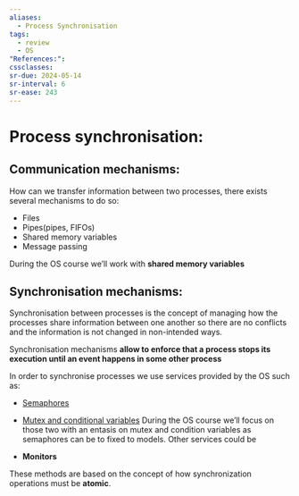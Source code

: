 ```yaml
---
aliases:
  - Process Synchronisation
tags:
  - review
  - OS
"References:": 
cssclasses:
sr-due: 2024-05-14
sr-interval: 6
sr-ease: 243
---
```


# Process synchronisation:
## Communication mechanisms: 
How can we transfer information between two processes, there exists several mechanisms to do so: 
+ Files 
+ Pipes(pipes, FIFOs)
+ Shared memory variables
+ Message passing 

During the OS course we’ll work with **shared memory variables**
## Synchronisation mechanisms: 
Synchronisation between processes is the concept of managing how the processes share information between one another so there are no conflicts and the information is not changed in non-intended ways.

Synchronisation mechanisms **allow to enforce that a process stops its execution until an event happens in some other process**

In order to synchronise processes we use services provided by the OS such as: 
+ [Semaphores](20240503%20-%20190310%20-Semaphores%20Dijkstra%20method.md) 
+ [Mutex and conditional variables](20240504%20-%20162315%20-%20Mutex%20and%20conditional%20variables.md)
During the OS course we’ll focus on those two with an entasis on mutex and condition variables as semaphores can be to fixed to models. 
Other services could be

+ **Monitors**

These methods are based on the concept of how synchronization operations must be **atomic**. 